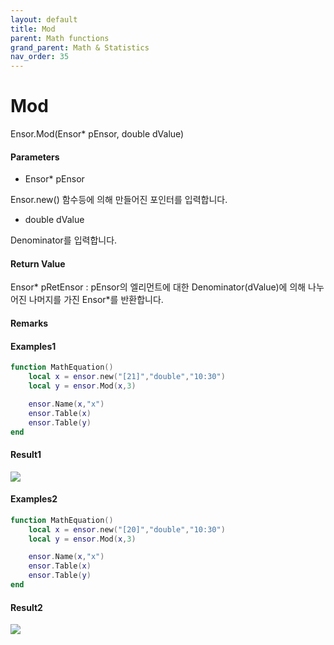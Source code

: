 ```yaml
---
layout: default
title: Mod
parent: Math functions
grand_parent: Math & Statistics
nav_order: 35
---
```


# Mod

Ensor.Mod\(Ensor\* pEnsor, double dValue\)

#### Parameters

* Ensor\* pEnsor

Ensor.new\(\) 함수등에 의해 만들어진 포인터를 입력합니다.

* double dValue

Denominator를 입력합니다.

#### Return Value

Ensor\* pRetEnsor : pEnsor의 엘리먼트에 대한 Denominator\(dValue\)에 의해 나누어진 나머지를 가진 Ensor\*를 반환합니다.

#### Remarks

#### Examples1

```lua
function MathEquation()
    local x = ensor.new("[21]","double","10:30")
    local y = ensor.Mod(x,3)

    ensor.Name(x,"x")
    ensor.Table(x)
    ensor.Table(y)
end
```

#### Result1

![](/MathAPI/ModResult.png)

#### Examples2

```lua
function MathEquation()
    local x = ensor.new("[20]","double","10:30")
    local y = ensor.Mod(x,3)

    ensor.Name(x,"x")
    ensor.Table(x)
    ensor.Table(y)
end
```

#### Result2

![](/MathAPI/ModResult2.png)

